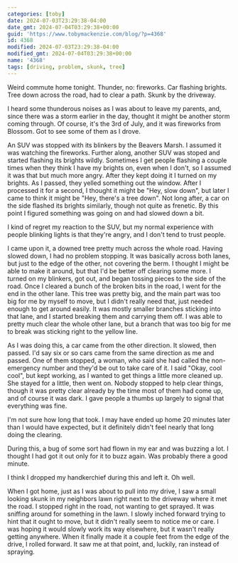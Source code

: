 ```yaml
---
categories: [toby]
date: 2024-07-03T23:29:38-04:00
date_gmt: 2024-07-04T03:29:38+00:00
guid: 'https://www.tobymackenzie.com/blog/?p=4368'
id: 4368
modified: 2024-07-03T23:29:38-04:00
modified_gmt: 2024-07-04T03:29:38+00:00
name: '4368'
tags: [driving, problem, skunk, tree]
---
```


Weird commute home tonight.  Thunder, no: fireworks.  Car flashing brights.  Tree down across the road, had to clear a path.  Skunk by the driveway.

<!--more-->

I heard some thunderous noises as I was about to leave my parents, and, since there was a storm earlier in the day, thought it might be another storm coming through.  Of course, it's the 3rd of July, and it was fireworks from Blossom.  Got to see some of them as I drove.

An SUV was stopped with its blinkers by the Beavers Marsh.  I assumed it was watching the fireworks.  Further along, another SUV was stoped and started flashing its brights wildly.  Sometimes I get people flashing a couple times when they think I have my brights on, even when I don't, so I assumed it was that but much more angry.  After they kept doing it I turned on my brights.  As I passed, they yelled something out the window.  After I processed it for a second, I thought it might be "Hey, slow down", but later I came to think it might be "Hey, there's a tree down".  Not long after, a car on the side flashed its brights similarly, though not quite as frenetic.  By this point I figured something was going on and had slowed down a bit.

I kind of regret my reaction to the SUV, but my normal experience with people blinking lights is that they're angry, and I don't tend to trust people.

I came upon it, a downed tree pretty much across the whole road.  Having slowed down, I had no problem stopping.  It was basically across both lanes, but just to the edge of the other, not covering the berm.  I thought I might be able to make it around, but that I'd be better off clearing some more.  I turned on my blinkers, got out, and began tossing pieces to the side of the road.  Once I cleared a bunch of the broken bits in the road, I went for the end in the other lane.  This tree was pretty big, and the main part was too big for me by myself to move, but I didn't really need that, just needed enough to get around easily.  It was mostly smaller branches sticking into that lane, and I started breaking them and carrying them off.  I was able to pretty much clear the whole other lane, but a branch that was too big for me to break was sticking right to the yellow line.

As I was doing this, a car came from the other direction.  It slowed, then passed.  I'd say six or so cars came from the same direction as me and passed.  One of them stopped, a woman, who said she had called the non-emergency number and they'd be out to take care of it.  I said "Okay, cool cool", but kept working, as I wanted to get things a little more cleaned up.  She stayed for a little, then went on.  Nobody stopped to help clear things, though it was pretty clear already by the time most of them had come up, and of course it was dark.  I gave people a thumbs up largely to signal that everything was fine.

I'm not sure how long that took.  I may have ended up home 20 minutes later than I would have expected, but it definitely didn't feel nearly that long doing the clearing.

During this, a bug of some sort had flown in my ear and was buzzing a lot.  I thought I had got it out only for it to buzz again.  Was probably there a good minute.

I think I dropped my handkerchief during this and left it.  Oh well.

When I got home, just as I was about to pull into my drive, I saw a small looking skunk in my neighbors lawn right next to the driveway where it met the road.  I stopped right in the road, not wanting to get sprayed.  It was sniffing around for something in the lawn.  I slowly inched forward trying to hint that it ought to move, but it didn't really seem to notice me or care.  I was hoping it would slowly work its way elsewhere, but it wasn't really getting anywhere.  When it finally made it a couple feet from the edge of the drive, I rolled forward.  It saw me at that point, and, luckily, ran instead of spraying.
